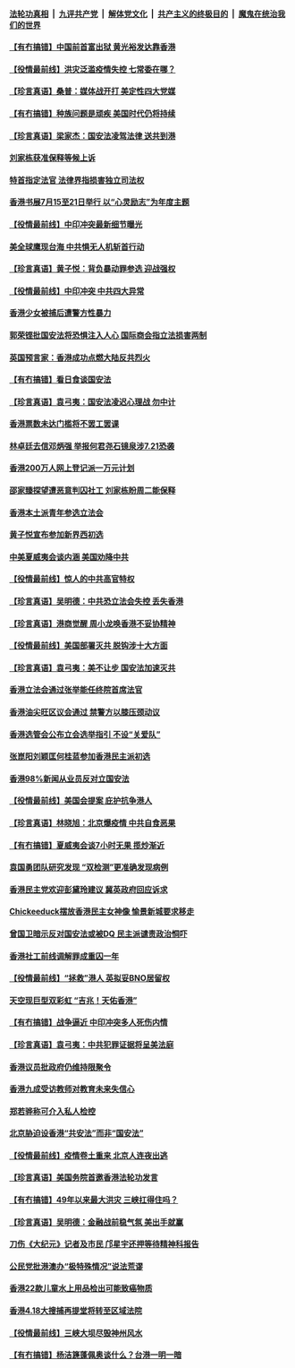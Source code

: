 

####  [法轮功真相](../../../../basic/blob/master/README.md?t=06260531) &nbsp;|&nbsp; [九评共产党](../../../../9ping.md/blob/master/README.md?t=06260531) &nbsp;|&nbsp; [解体党文化](../../../../jtdwh.md/blob/master/README.md?t=06260531)  &nbsp;|&nbsp; [共产主义的终极目的](../../../../gczydzjmd.md/blob/master/README.md?t=06260531) &nbsp;|&nbsp; [魔鬼在统治我们的世界](../../../../mgztzwmdsj.md/blob/master/README.md?t=06260531) 

#### [【有冇搞错】中国前首富出狱 黄光裕发达靠香港](../pages/nsc415/n12212212.md?t=06260531) 

#### [【役情最前线】洪灾泛滥疫情失控 七常委在哪？](../pages/nsc415/n12209889.md?t=06260531) 

#### [【珍言真语】桑普：媒体战开打 美定性四大党媒](../pages/nsc415/n12210503.md?t=06260531) 

#### [【有冇搞错】种族问题是顽疾 美国时代仍将持续](../pages/nsc415/n12209616.md?t=06260531) 

#### [【珍言真语】梁家杰：国安法凌驾法律 送共到港](../pages/nsc415/n12209615.md?t=06260531) 

#### [刘家栋获准保释等候上诉](../pages/nsc415/n12207989.md?t=06260531) 

#### [特首指定法官 法律界指损害独立司法权](../pages/nsc415/n12208034.md?t=06260531) 

#### [香港书展7月15至21日举行 以“心灵励志”为年度主题](../pages/nsc415/n12208024.md?t=06260531) 

#### [【役情最前线】中印冲突最新细节曝光](../pages/nsc415/n12207862.md?t=06260531) 

#### [美全球鹰现台海 中共惧无人机斩首行动](../pages/nsc415/n12207763.md?t=06260531) 

#### [【珍言真语】黄子悦：背负暴动罪参选 迎战强权](../pages/nsc415/n12206512.md?t=06260531) 

#### [【役情最前线】中印冲突 中共四大异常](../pages/nsc415/n12204913.md?t=06260531) 

#### [香港少女被捕后遭警方性暴力](../pages/nsc415/n12205414.md?t=06260531) 

#### [郭荣铿批国安法将恐惧注入人心 国际商会指立法损害两制](../pages/nsc415/n12205388.md?t=06260531) 

#### [英国预言家：香港成功点燃大陆反共烈火](../pages/nsc415/n12205226.md?t=06260531) 

#### [【有冇搞错】看日食谈国安法](../pages/nsc415/n12204691.md?t=06260531) 

#### [【珍言真语】袁弓夷：国安法凌迟心理战 勿中计](../pages/nsc415/n12204462.md?t=06260531) 

#### [香港票数未达门槛将不罢工罢课](../pages/nsc415/n12202718.md?t=06260531) 

#### [林卓廷去信邓炳强 举报何君尧石镜泉涉7.21恐袭](../pages/nsc415/n12202753.md?t=06260531) 

#### [香港200万人网上登记派一万元计划](../pages/nsc415/n12202739.md?t=06260531) 

#### [邵家臻探望遭恶意判囚社工 刘家栋盼周二能保释](../pages/nsc415/n12202722.md?t=06260531) 

#### [香港本土派青年参选立法会](../pages/nsc415/n12202683.md?t=06260531) 

#### [黄子悦宣布参加新界西初选](../pages/nsc415/n12202639.md?t=06260531) 

#### [中美夏威夷会谈内涵 美国劝降中共](../pages/nsc415/n12202579.md?t=06260531) 

#### [【役情最前线】惊人的中共高官特权](../pages/nsc415/n12202286.md?t=06260531) 

#### [【珍言真语】吴明德：中共恐立法会失控 丢失香港](../pages/nsc415/n12202082.md?t=06260531) 

#### [【珍言真语】港商觉醒 周小龙唤香港不妥协精神](../pages/nsc415/n12201438.md?t=06260531) 

#### [【役情最前线】美国部署灭共 脱钩涉十大方面](../pages/nsc415/n12199207.md?t=06260531) 

#### [【珍言真语】袁弓夷：美不让步 国安法加速灭共](../pages/nsc415/n12198346.md?t=06260531) 

#### [香港立法会通过张举能任终院首席法官](../pages/nsc415/n12196744.md?t=06260531) 

#### [香港油尖旺区议会通过 禁警方以膝压颈动议](../pages/nsc415/n12196718.md?t=06260531) 

#### [香港选管会公布立会选举指引 不设“关爱队”](../pages/nsc415/n12196704.md?t=06260531) 

#### [张崑阳刘颖匡何桂蓝参加香港民主派初选](../pages/nsc415/n12196687.md?t=06260531) 

#### [香港98%新闻从业员反对立国安法](../pages/nsc415/n12196640.md?t=06260531) 

#### [【役情最前线】美国会提案 庇护抗争港人](../pages/nsc415/n12196160.md?t=06260531) 

#### [【珍言真语】林晓旭：北京爆疫情 中共自食恶果](../pages/nsc415/n12195183.md?t=06260531) 

#### [【有冇搞错】夏威夷会谈7小时无果 揽炒渐近](../pages/nsc415/n12195921.md?t=06260531) 

#### [袁国勇团队研究发现 “双检测”更准确发现病例](../pages/nsc415/n12193725.md?t=06260531) 

#### [香港民主党欢迎彭黛玲建议 冀英政府回应诉求](../pages/nsc415/n12193727.md?t=06260531) 

#### [Chickeeduck摆放香港民主女神像 愉景新城要求移走](../pages/nsc415/n12193711.md?t=06260531) 

#### [曾国卫暗示反对国安法或被DQ 民主派谴责政治恫吓](../pages/nsc415/n12193701.md?t=06260531) 

#### [香港社工前线调解罪成重囚一年](../pages/nsc415/n12193608.md?t=06260531) 

#### [【役情最前线】“拯救”港人 英拟妥BNO居留权](../pages/nsc415/n12193013.md?t=06260531) 

#### [天空现巨型双彩虹 “吉兆！天佑香港”](../pages/nsc415/n12193337.md?t=06260531) 

#### [【有冇搞错】战争逼近 中印冲突多人死伤内情](../pages/nsc415/n12192916.md?t=06260531) 

#### [【珍言真语】袁弓夷：中共犯罪证据将呈美法庭](../pages/nsc415/n12192371.md?t=06260531) 

#### [香港议员批政府仍维持限聚令](../pages/nsc415/n12190885.md?t=06260531) 

#### [香港九成受访教师对教育未来失信心](../pages/nsc415/n12190853.md?t=06260531) 

#### [郑若骅称可介入私人检控](../pages/nsc415/n12190838.md?t=06260531) 

#### [北京胁迫设香港“共安法”而非“国安法”](../pages/nsc415/n12190759.md?t=06260531) 

#### [【役情最前线】疫情卷土重来 北京人连夜出逃](../pages/nsc415/n12190473.md?t=06260531) 

#### [【珍言真语】美国务院首邀香港法轮功发言](../pages/nsc415/n12189775.md?t=06260531) 

#### [【有冇搞错】49年以来最大洪灾 三峡扛得住吗？](../pages/nsc415/n12190169.md?t=06260531) 

#### [【珍言真语】吴明德：金融战前稳气氛 美出手就赢](../pages/nsc415/n12187368.md?t=06260531) 

#### [刀伤《大纪元》记者及市民 邝星宇还押等待精神科报告](../pages/nsc415/n12188214.md?t=06260531) 

#### [公民党批港澳办“极特殊情况”说法荒谬](../pages/nsc415/n12188308.md?t=06260531) 

#### [香港22款儿童水上用品检出可能致癌物质](../pages/nsc415/n12188294.md?t=06260531) 

#### [香港4.18大搜捕再提堂将转至区域法院](../pages/nsc415/n12188255.md?t=06260531) 

#### [【役情最前线】三峡大坝尽毁神州风水](../pages/nsc415/n12187758.md?t=06260531) 

#### [【有冇搞错】杨洁篪蓬佩奥谈什么？台港一明一暗](../pages/nsc415/n12187614.md?t=06260531) 

